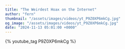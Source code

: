 ```yaml
---
title: "The Weirdest Hoax on the Internet"
author: "fern"
thumbnail: "/assets/images/videos/yt_P9Z0XP6mkCg.jpg"
og_image: "/assets/images/videos/yt_P9Z0XP6mkCg.jpg"
date: "2024-11-13 05:01:00 +0000"
---
```


{% youtube_tag P9Z0XP6mkCg %}
